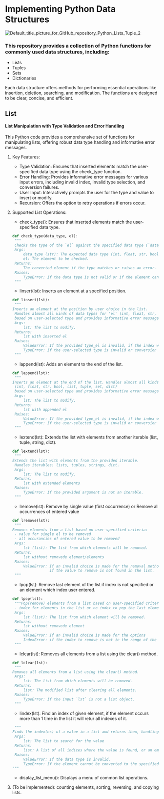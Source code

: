 # Implementing Python Data Structures

![Default_title_picture_for_GitHub_repository_Python_Lists_Tuple_2](https://github.com/pgnikolov/implementing-python-data-structures/assets/151896883/e21970fa-c162-4dea-aef6-f5d46585b818)

### This repository provides a collection of Python functions for commonly used data structures, including:

* Lists
* Tuples
* Sets
* Dictionaries

Each data structure offers methods for performing essential operations like insertion, deletion, searching, and modification. 
The functions are designed to be clear, concise, and efficient.

## List

#### List Manipulation with Type Validation and Error Handling

This Python code provides a comprehensive set of functions for manipulating lists, offering robust data type handling and informative error messages.

1. Key Features:

   - Type Validation: Ensures that inserted elements match the user-specified data type using the check_type function. 
   - Error Handling: Provides informative error messages for various input errors, including invalid index, invalid type selection, and conversion failures.
   - User Input: Interactively prompts the user for the type and value to insert or modify.
   - Recursion: Offers the option to retry operations if errors occur.

2. Supported List Operations:
   - check_type(): Ensures that inserted elements match the user-specified data type.
   ```python 
   def check_type(data_type, el):
    """
    Checks the type of the `el` against the specified data type (`data_type`).
    Args:
        data_type (str): The expected data type (int, float, str, bool, list, tuple, set, dict).
        el: The element to be checked.
    Returns:
        The converted element if the type matches or raises an error.
    Raises:
        TypeError: If the data type is not valid or if the element cannot be converted to the specified type.
    """
   ```
   - linsert(lst): Inserts an element at a specified position.
   ```python
   def linsert(lst):
    """
   Inserts an element at the position by user choice in the list.
    Handles almost all kinds of data types for 'el' (int, float, str, bool, list, tuple, set, dict)
    based on user-selected type and provides informative error messages.
    Args:
        lst: The list to modify.
    Returns:
        lst with inserted el
    Raises:
        ValueError: If the provided type_el is invalid, if the index which user entered is not int.
        TypeError: If the user-selected type is invalid or conversion fails.
    """
   ```
   - lappend(lst): Adds an element to the end of the list.
   ```python
   def lappend(lst):
    """
   Inserts an element at the end of the list. Handles almost all kinds of data types for 'el'
    (int, float, str, bool, list, tuple, set, dict)
    based on user-selected type and provides informative error messages.
    Args:
        lst: The list to modify.
    Returns:
        lst with appended el
    Raises:
        ValueError: If the provided type_el is invalid, if the index which user entered is not int.
        TypeError: If the user-selected type is invalid or conversion fails.
    """
   ```
   - lextend(lst): Extends the list with elements from another iterable (list, tuple, string, dict).
   ```python
   def lextend(lst):
    """
   Extends the list with elements from the provided iterable.
    Handles iterables: lists, tuples, strings, dict.
    Args:
        lst: The list to modify.
    Returns:
        lst with extended elements
    Raises:
        TypeError: If the provided argument is not an iterable.
    """
   ```
   - lremove(lst): Remove by single value (first occurrence) or Remove all occurrences of entered value
   ```python
   def lremove(lst):
    """
   Removes elements from a list based on user-specified criteria:
    - value for single el to be removed
    - all occurancies of entered value to be removed
    Args:
        lst (list): The list from which elements will be removed.
    Returns:
        lst without removede element/elements
    Raises:
        ValueError: If an invalid choice is made for the removal method or
                    if the value to remove is not found in the list.
    """
   ```
   - lpop(lst): Remove last element of the list if index is not specified or an element which index user entered.
   ```python
   def lpop(lst):
    """Pop(remove) elements from a list based on user-specified criteria:
    - index for elements in the list or no index to pop the last element
    Args:
        lst (list): The list from which element will be removed.
    Returns:
        lst without removede element
    Raises:
        ValueError: If an invalid choice is made for the options
        IndexError: if the index to remove is not in the range of the list.
    """
   ``` 
   - lclear(lst): Removes all elements from a list using the clear() method.
   ```python
   def lclear(lst):
    """
   Removes all elements from a list using the clear() method.
    Args:
        lst: The list from which elements will be removed.
    Returns:
        list: The modified list after clearing all elements.
    Raises:
        TypeError: If the input `lst` is not a list object.
    """
   ```
   - lindex(lst): Find an index of given element, if the element occurs more than 1 time in the list it will retur all indexes of it.
   ```python
   	"""
   Finds the index(es) of a value in a list and returns them, handling different data types.
	Args:
		lst: The list to search for the value
	Returns:
		list: A list of all indices where the value is found, or an empty list if not found.
	Raises:
		ValueError: If the data type is invalid.
		TypeError: If the element cannot be converted to the specified type.
   """
   ```
   - display_list_menu(): Displays a menu of common list operations.

3. (To be implemented):
   counting elements, sorting, reversing, and copying lists.


